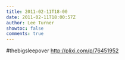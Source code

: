 ```yaml
---
title: 2011-02-11T18-00
date: 2011-02-11T18:00:57Z
author: Lee Turner
showtoc: false
comments: true
---
```


#thebigsleepover  http://plixi.com/p/76451952

